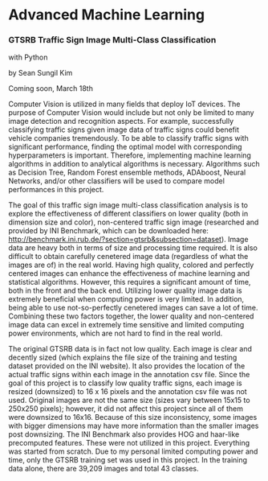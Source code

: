 # Advanced Machine Learning
### GTSRB Traffic Sign Image Multi-Class Classification
with Python

by Sean Sungil Kim

Coming soon, March 18th

Computer Vision is utilized in many fields that deploy IoT devices. The purpose of Computer Vision would include but not only be limited to many image detection and recognition aspects. For example, successfully classifying traffic signs given image data of traffic signs could benefit vehicle companies tremendously. To be able to classify traffic signs with significant performance, finding the optimal model with corresponding hyperparameters is important. Therefore, implementing machine learning algorithms in addition to analytical algorithms is necessary. Algorithms such as Decision Tree, Random Forest ensemble methods, ADAboost, Neural Networks, and/or other classifiers will be used to compare model performances in this project.

The goal of this traffic sign image multi-class classification analysis is to explore the effectiveness of different classifiers on lower quality (both in dimension size and color), non-centered traffic sign image (researched and provided by INI Benchmark, which can be downloaded here: http://benchmark.ini.rub.de/?section=gtsrb&subsection=dataset). Image data are heavy both in terms of size and processing time required. It is also difficult to obtain carefully cenetered image data (regardless of what the images are of) in the real world. Having high quality, colored and perfectly centered images can enhance the effectiveness of machine learning and statistical algorithms. However, this requires a significant amount of time, both in the front and the back end. Utilizing lower quality image data is extremely beneficial when computing power is very limited. In addition, being able to use not-so-perfectly cenetered images can save a lot of time. Combining these two factors together, the lower quality and non-centered image data can excel in extremely time sensitive and limited computing power environments, which are not hard to find in the real world.

The original GTSRB data is in fact not low quality. Each image is clear and decently sized (which explains the file size of the training and testing dataset provided on the INI website). It also provides the location of the actual traffic signs within each image in the annotation csv file. Since the goal of this project is to classify low quality traffic signs, each image is resized (downsized) to 16 x 16 pixels and the annotation csv file was not used. Original images are not the same size (sizes vary between 15x15 to 250x250 pixels); however, it did not affect this project since all of them were downsized to 16x16. Because of this size inconsistency, some images with bigger dimensions may have more information than the smaller images post downsizing. The INI Benchmark also provides HOG and haar-like precomputed features. These were not utilized in this project. Everything was started from scratch. Due to my personal limited computing power and time, only the GTSRB training set was used in this project. In the training data alone, there are 39,209 images and total 43 classes.
